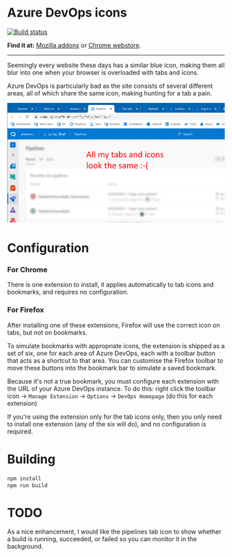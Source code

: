 # Azure DevOps icons

[![Build status](https://github.com/wwestrop/AzureDevopsIcons/actions/workflows/main.yml/badge.svg)](https://github.com/wwestrop/AzureDevopsIcons/actions/workflows/main.yml)

**Find it at:** [Mozilla addons](https://addons.mozilla.org/en-GB/firefox/search/?q=Azure%20DevOps%20icon) or [Chrome webstore](https://chrome.google.com/webstore/detail/azure-devops-icons/pgbejjjgidgpciebpdiajlljpipdpcfe).

-----

Seemingly every website these days has a similar blue icon, making them all blur into one when your browser is overloaded with tabs and icons.

Azure DevOps is particularly bad as the site consists of several different areas, all of which share the same icon, making hunting for a tab a pain.

![Animation showing before and after](doc/before-after.gif)

# Configuration

### For Chrome
There is one extension to install, it applies automatically to tab icons and bookmarks, and requires no configuration.

### For Firefox
After installing one of these extensions, Firefox will use the correct icon on tabs, but not on bookmarks.

To simulate bookmarks with appropriate icons, the extension is shipped as a set of six, one for each area of Azure DevOps, each with a toolbar button that acts as a shortcut to that area. You can customise the Firefox toolbar to move these buttons into the bookmark bar to simulate a saved bookmark.

Because it's not a true bookmark, you must configure each extension with the URL of your Azure DevOps instance. To do this: right click the toolbar icon -> `Manage Extension` -> `Options` -> `DevOps Homepage` (do this for each extension)

If you're using the extension only for the tab icons only, then you only need to install one extension (any of the six will do), and no configuration is required.

# Building
```
npm install
npm run build
```

# TODO
As a nice enhancement, I would like the pipelines tab icon to show whether a build is running, succeeded, or failed so you can monitor it in the background.
